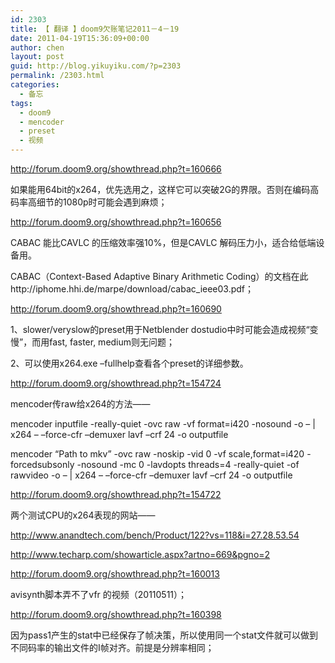 ```yaml
---
id: 2303
title: 【 翻译 】doom9欠账笔记2011－4－19
date: 2011-04-19T15:36:09+00:00
author: chen
layout: post
guid: http://blog.yikuyiku.com/?p=2303
permalink: /2303.html
categories:
  - 备忘
tags:
  - doom9
  - mencoder
  - preset
  - 视频
---
```

http://forum.doom9.org/showthread.php?t=160666

如果能用64bit的x264，优先选用之，这样它可以突破2G的界限。否则在编码高码率高细节的1080p时可能会遇到麻烦；

http://forum.doom9.org/showthread.php?t=160656

CABAC 能比CAVLC 的压缩效率强10%，但是CAVLC 解码压力小，适合给低端设备用。
  
CABAC（Context-Based Adaptive Binary Arithmetic Coding）的文档在此http://iphome.hhi.de/marpe/download/cabac_ieee03.pdf；

http://forum.doom9.org/showthread.php?t=160690

1、slower/veryslow的preset用于Netblender dostudio中时可能会造成视频“变慢”，而用fast, faster, medium则无问题；
  
2、可以使用x264.exe &#8211;fullhelp查看各个preset的详细参数。

http://forum.doom9.org/showthread.php?t=154724

mencoder传raw给x264的方法——
  
mencoder inputfile -really-quiet -ovc raw -vf format=i420 -nosound -o &#8211; | x264 &#8211; &#8211;force-cfr &#8211;demuxer lavf &#8211;crf 24 -o outputfile
  
mencoder &#8220;Path to mkv&#8221; -ovc raw -noskip -vid 0 -vf scale,format=i420 -forcedsubsonly -nosound -mc 0 -lavdopts threads=4 -really-quiet -of rawvideo -o &#8211; | x264 &#8211; &#8211;force-cfr &#8211;demuxer lavf &#8211;crf 24 -o outputfile

http://forum.doom9.org/showthread.php?t=154722
  
两个测试CPU的x264表现的网站——
  
http://www.anandtech.com/bench/Product/122?vs=118&i=27.28.53.54
  
http://www.techarp.com/showarticle.aspx?artno=669&pgno=2

http://forum.doom9.org/showthread.php?t=160013

avisynth脚本弄不了vfr 的视频（20110511）；

http://forum.doom9.org/showthread.php?t=160398

因为pass1产生的stat中已经保存了帧决策，所以使用同一个stat文件就可以做到不同码率的输出文件的I帧对齐。前提是分辨率相同；